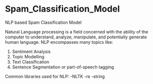 # Spam_Classification_Model
NLP based Spam Classification Model

Natural Language processing is a field concerned with the ability of the computer to understand, analyze, manipulate, and potentially generate human language. NLP encompasses many topics like:
1. Sentiment Analysis
2. Topic Modelling
3. Text Classification
4. Sentence Segmentation or part-of-speech tagging

Common libraries used for NLP:
-NLTK 
-re
-string

